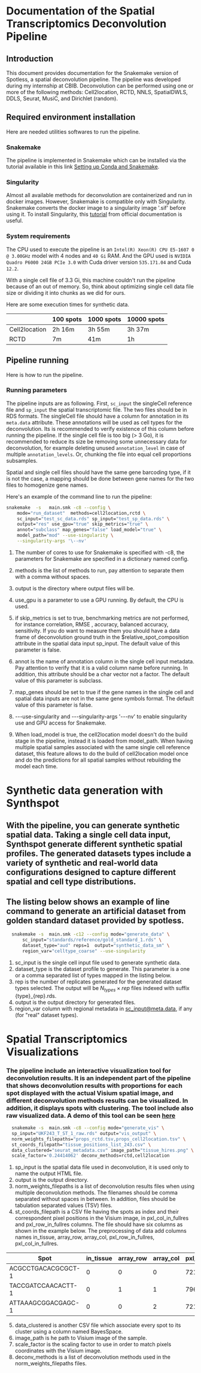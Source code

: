 # Documentation of the Spatial Transcriptomics Deconvolution Pipeline

## Introduction

This document provides documentation for the Snakemake version of Spotless, a spatial deconvolution pipeline. The pipeline was developed during my internship at CBIB. Deconvolution can be performed using one or more of the following methods: Cell2location, RCTD, NNLS, SpatialDWLS, DDLS, Seurat, MusiC, and Dirichlet (random).

## Required environment installation

Here are needed utilities softwares to run the pipeline.

### Snakemake

The pipeline is implemented in Snakemake which can be installed via the tutorial available in this link [Setting up Conda and Snakemake](https://gist.github.com/RomainFeron/da9df092656dd799885b612fedc9eccd).

### Singularity

Almost all available methods for deconvolution are containerized and run in docker images. However, Snakemake is compatible only with Singularity. Snakemake converts the docker image to a singularity image '.sif' before using it. To install Singularity, this [tutorial](https://docs.sylabs.io/guides/3.0/user-guide/installation.html) from official documentation is useful.

### System requirements

The CPU used to execute the pipeline is an `Intel(R) Xeon(R) CPU E5-1607 0 @ 3.00GHz` model with 4 nodes and `40 Gi` RAM. And the GPU used is `NVIDIA Quadro P6000 24GB PCIe 3.0` with Cuda driver version `535.171.04` and Cuda `12.2`.

With a single cell file of 3.3 Gi, this machine couldn't run the pipeline because of an out of memory. So, think about optimizing single cell data file size or dividing it into chunks as we did for ours.

Here are some execution times for synthetic data.

| | 100 spots | 1000 spots | 10000 spots |
|-|-----------|------------|-------------|
| Cell2location | 2h 16m | 3h 55m | 3h 37m |
| RCTD | 7m | 41m | 1h |

## Pipeline running

Here is how to run the pipeline.

### Running parameters

The pipeline inputs are as following. First, `sc_input` the singleCell reference file and `sp_input` the spatial transcriptomic file. The two files should be in RDS formats. The singleCell file should have a column for annotation in its `meta.data` attribute. These annotations will be used as cell types for the deconvolution.  Its is recommended to verify existence of this column before running the pipeline. If the single cell file is too big (> 3 Go), it is recommended to reduce its size be removing some unnecessary data for deconvolution, for example deleting unused `annotation_level` in case of multiple `annotation_levels`. Or, chunking the file into equal cell proportions subsamples.

Spatial and single cell files should have the same gene barcoding type, if it is not the case, a mapping should be done between gene names for the two files to homogenize gene names.

Here's an example of the command line to run the pipeline:

```bash
snakemake  -s   main.smk -c8 --config \
    mode="run_dataset"  methods=cell2location,rctd \
    sc_input="test_sc_data.rds" sp_input="test_sp_data.rds" \
    output="res" use_gpu="true" skip_metrics="true" \
    annot="subclass" map_genes="false" load_model="true" \
    model_path="mod" --use-singularity \
    --singularity-args '\--nv'
```


1. The number of cores to use for Snakemake is specified with -c8, the parameters for Snakemake are specified in a dictionary named config.

2. methods is the list of methods to run, pay attention to separate them with a comma without spaces.

3. output is the directory where output files will be.

4. use_gpu is a parameter to use a GPU running. By default, the CPU is used.

5. if skip_metrics is set to true, benchmarking metrics are not performed, for instance correlation, RMSE , accuracy, balanced accuracy, sensitivity. If you do want to measure them you should have a data frame of deconvolution ground truth in the $relative_spot_composition attribute in the spatial data input sp_input. The default value of this parameter is false.

6. annot is the name of annotation column in the single cell input metadata. Pay attention to verify that it is a valid column name before running. In addition, this attribute should be a char vector not a factor. The default value of this parameter is subclass.

7. map_genes should be set to true if the gene names in the single cell and spatial data inputs are not in the same gene symbols format. The default value of this parameter is false.
8. ---use-singularity and ---singularity-args '---nv' to enable singularity use and GPU access for Snakemake.

9. When load_model is true, the cell2location model doesn't do the build stage in the pipeline, instead it is loaded from model_path. When having multiple spatial samples associated with the same single cell reference dataset, this feature allows to do the build of cell2location model once and do the predictions for all spatial samples without rebuilding the model each time.

# Synthetic data generation with Synthspot
## With the pipeline, you can generate synthetic spatial data. Taking a single cell data input, Synthspot generate different synthetic spatial profiles. The generated datasets types include a variety of synthetic and real-world data configurations designed to capture different spatial and cell type distributions.

## The listing below shows an example of line command to generate an artificial dataset from golden standard dataset provided by spotless.

```bash
  snakemake -s  main.smk -c12 --config mode="generate_data" \
      sc_input="standards/reference/gold_standard_1.rds" \
      dataset_type="aud" reps=1  output="synthetic_data_sm" \
      region_var="celltype_coarse" --use-singularity

```
1. sc_input is the single cell input file used to generate synthetic data.
2. dataset_type is the dataset profile to generate. This parameter is a one or a comma separated list of types mapped in the listing below.
3. rep is the number of replicates generated for the generated dataset types selected. The output will be $N_{types}\times rep$ files indexed with suffix {type}_{rep}.rds.
4. output is the output directory for generated files.
5. region_var column with regional metadata in sc_input@meta.data, if any (for "real" dataset types).


# Spatial Transcriptomics Visualizations
### The pipeline include an interactive visualization tool for deconvolution results. It is an independent part of the pipeline that shows deconvolution results with proportions for each spot displayed with the actual Visium spatial image, and different deconvolution methods results can be visualized. In addition, it displays spots with clustering. The tool include also raw visualized data. A demo of this tool can be seen   <a href="https://drive.google.com/uc?export=download&id=1eXaHzJOT6B9YIPYDvQtTKoAs0kv8eoiX" download target="_blank" rel="noopener noreferrer">here</a>


```bash
  snakemake -s  main.smk -c8 --config mode="generate_vis" \
  sp_input="UKF243_T_ST_1_raw.rds" output="vis_output" \
  norm_weights_filepaths="props_rctd.tsv,props_cell2location.tsv" \
  st_coords_filepath="tissue_positions_list_243.csv" \
  data_clustered="seurat_metadata.csv" image_path="tissue_hires.png" \
  scale_factor='0.24414062' deconv_methods=rctd,cell2location
```
1. sp_input is the spatial data file used in deconvolution, it is used only to name the output HTML file.
2. output is the output directory.
3. norm_weights_filepaths is a list of deconvolution results files when using multiple deconvolution methods. The filenames should be comma separated without spaces in between. In addition, files should be tabulation separated values (TSV) files.
4. st_coords_filepath is a CSV file having the spots as index and their correspondent pixel positions in the Visium image, in pxl_col_in_fullres and pxl_row_in_fullres columns. The file should have six columns as shown in the example below. The preprocessing of data add columns names in_tissue, array_row, array_col, pxl_row_in_fullres, pxl_col_in_fullres.

| Spot | in_tissue | array_row | array_col | pxl_row_in_fullres | pxl_col_in_fullres |
|------|-----------|-----------|-----------|---------------------|---------------------|
| ACGCCTGACACGCGCT-1 | 0 | 0 | 0 | 721 | 1375 |
| TACCGATCCAACACTT-1 | 0 | 1 | 1 | 796 | 1418 |
| ATTAAAGCGGACGAGC-1 | 0 | 0 | 2 | 721 | 1461 |

5. data_clustered is another CSV file which associate every spot to its cluster using a column named BayesSpace.
6. image_path is he path to Visium image of the sample.
7. scale_factor is the scaling factor to use in order to match pixels coordinates with the Visium image.
8. deconv_methods is a list of deconvolution methods used in the norm_weights_filepaths files.